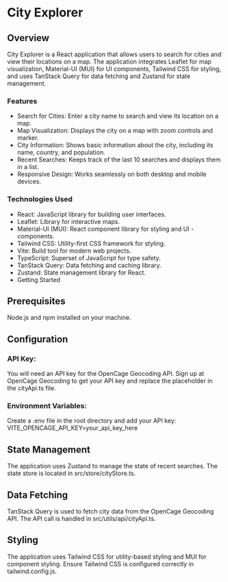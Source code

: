 # City Explorer

## Overview

City Explorer is a React application that allows users to search for cities and view their locations on a map. The application integrates Leaflet for map visualization, Material-UI (MUI) for UI components, Tailwind CSS for styling, and uses TanStack Query for data fetching and Zustand for state management.

### Features

- Search for Cities: Enter a city name to search and view its location on a map.
- Map Visualization: Displays the city on a map with zoom controls and marker.
- City Information: Shows basic information about the city, including its name, country, and population.
- Recent Searches: Keeps track of the last 10 searches and displays them in a list.
- Responsive Design: Works seamlessly on both desktop and mobile devices.

### Technologies Used

- React: JavaScript library for building user interfaces.
- Leaflet: Library for interactive maps.
- Material-UI (MUI): React component library for styling and UI - components.
- Tailwind CSS: Utility-first CSS framework for styling.
- Vite: Build tool for modern web projects.
- TypeScript: Superset of JavaScript for type safety.
- TanStack Query: Data fetching and caching library.
- Zustand: State management library for React.
- Getting Started

## Prerequisites

Node.js and npm installed on your machine.

## Configuration

### API Key:

You will need an API key for the OpenCage Geocoding API. Sign up at OpenCage Geocoding to get your API key and replace the placeholder in the cityApi.ts file.

### Environment Variables:

Create a .env file in the root directory and add your API key:
VITE_OPENCAGE_API_KEY=your_api_key_here

## State Management

The application uses Zustand to manage the state of recent searches. The state store is located in src/store/cityStore.ts.

## Data Fetching

TanStack Query is used to fetch city data from the OpenCage Geocoding API. The API call is handled in src/utils/api/cityApi.ts.

## Styling

The application uses Tailwind CSS for utility-based styling and MUI for component styling. Ensure Tailwind CSS is configured correctly in tailwind.config.js.
